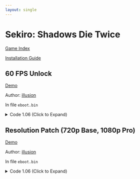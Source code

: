 ```yaml
---
layout: single
---
```


# Sekiro: Shadows Die Twice

[Game Index](/patch/#ps4)

[Installation Guide](/install-instructions/)

## 60 FPS Unlock

[Demo](https://youtu.be/d8VtX2635-Q)

Author: [illusion](https://twitter.com/illusion0002)

In file `eboot.bin`

<details>
<summary>Code 1.06 (Click to Expand)</summary>

{% highlight yml %}
- game: "Sekiro: Shadows Die Twice"
  app_ver: "01.06"
  patch_ver: "1.0"
  name: "60 FPS Unlock"
  author: "illusion"
  note: "Only needed for Base console, enhanced consoles already have framerate unlocked."
  arch: generic_orbis
  enabled: False # Todo: move this to a separate file
  patch_list:
        # FlipMode
        - [ bytes, 0x1F6AF27, "95" ]
        # VFR
        - [ bytes, 0x1F6B0C3, "48 E9 6B 00 00 00" ]
{% endhighlight %}

</details>

## Resolution Patch (720p Base, 1080p Pro)

[Demo](https://youtu.be/d8VtX2635-Q)

Author: [illusion](https://twitter.com/illusion0002)

In file `eboot.bin`

<details>
<summary>Code 1.06 (Click to Expand)</summary>

{% highlight yml %}
- game: "Sekiro: Shadows Die Twice"
  app_ver: "01.06"
  patch_ver: "1.0"
  name: Resolution Patch (720p Base, 1080p Pro)
  author: "illusion"
  note:
  arch: generic_orbis
  enabled: False # Todo: move this to a separate file
  patch_list:
        # Base
        # 1920x1080 -> 1280x720
        - [ bytes, 0x3E2DD44, "00 05 00 00 D0 02 00 00 " ]
        # Neo
        # 3200x1800 -> 1920x1080
        - [ bytes, 0x1F643FF, "80 07 00 00" ]
        - [ bytes, 0x1F64409, "38 04 00 00" ]
{% endhighlight %}

</details>
